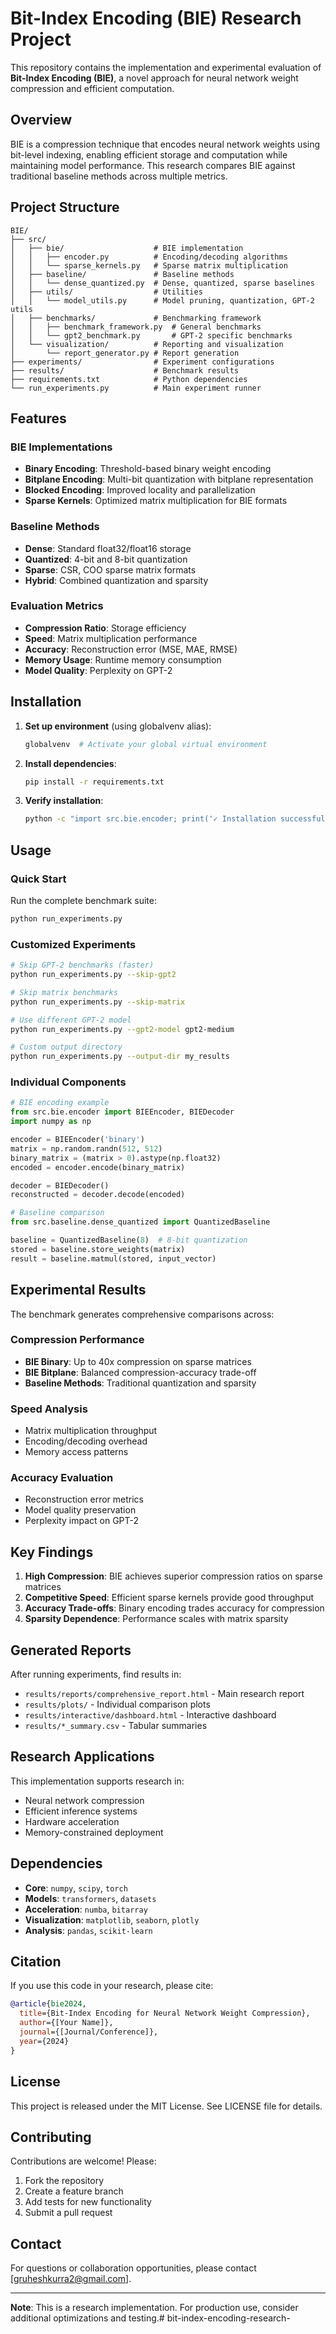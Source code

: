 # Bit-Index Encoding (BIE) Research Project

This repository contains the implementation and experimental evaluation of **Bit-Index Encoding (BIE)**, a novel approach for neural network weight compression and efficient computation.

## Overview

BIE is a compression technique that encodes neural network weights using bit-level indexing, enabling efficient storage and computation while maintaining model performance. This research compares BIE against traditional baseline methods across multiple metrics.

## Project Structure

```
BIE/
├── src/
│   ├── bie/                    # BIE implementation
│   │   ├── encoder.py          # Encoding/decoding algorithms
│   │   └── sparse_kernels.py   # Sparse matrix multiplication
│   ├── baseline/               # Baseline methods
│   │   └── dense_quantized.py  # Dense, quantized, sparse baselines
│   ├── utils/                  # Utilities
│   │   └── model_utils.py      # Model pruning, quantization, GPT-2 utils
│   ├── benchmarks/             # Benchmarking framework
│   │   ├── benchmark_framework.py  # General benchmarks
│   │   └── gpt2_benchmark.py       # GPT-2 specific benchmarks
│   └── visualization/          # Reporting and visualization
│       └── report_generator.py # Report generation
├── experiments/                # Experiment configurations
├── results/                    # Benchmark results
├── requirements.txt            # Python dependencies
└── run_experiments.py          # Main experiment runner
```

## Features

### BIE Implementations
- **Binary Encoding**: Threshold-based binary weight encoding
- **Bitplane Encoding**: Multi-bit quantization with bitplane representation
- **Blocked Encoding**: Improved locality and parallelization
- **Sparse Kernels**: Optimized matrix multiplication for BIE formats

### Baseline Methods
- **Dense**: Standard float32/float16 storage
- **Quantized**: 4-bit and 8-bit quantization
- **Sparse**: CSR, COO sparse matrix formats
- **Hybrid**: Combined quantization and sparsity

### Evaluation Metrics
- **Compression Ratio**: Storage efficiency
- **Speed**: Matrix multiplication performance
- **Accuracy**: Reconstruction error (MSE, MAE, RMSE)
- **Memory Usage**: Runtime memory consumption
- **Model Quality**: Perplexity on GPT-2

## Installation

1. **Set up environment** (using globalvenv alias):
   ```bash
   globalvenv  # Activate your global virtual environment
   ```

2. **Install dependencies**:
   ```bash
   pip install -r requirements.txt
   ```

3. **Verify installation**:
   ```bash
   python -c "import src.bie.encoder; print('✓ Installation successful')"
   ```

## Usage

### Quick Start

Run the complete benchmark suite:
```bash
python run_experiments.py
```

### Customized Experiments

```bash
# Skip GPT-2 benchmarks (faster)
python run_experiments.py --skip-gpt2

# Skip matrix benchmarks
python run_experiments.py --skip-matrix

# Use different GPT-2 model
python run_experiments.py --gpt2-model gpt2-medium

# Custom output directory
python run_experiments.py --output-dir my_results
```

### Individual Components

```python
# BIE encoding example
from src.bie.encoder import BIEEncoder, BIEDecoder
import numpy as np

encoder = BIEEncoder('binary')
matrix = np.random.randn(512, 512)
binary_matrix = (matrix > 0).astype(np.float32)
encoded = encoder.encode(binary_matrix)

decoder = BIEDecoder()
reconstructed = decoder.decode(encoded)
```

```python
# Baseline comparison
from src.baseline.dense_quantized import QuantizedBaseline

baseline = QuantizedBaseline(8)  # 8-bit quantization
stored = baseline.store_weights(matrix)
result = baseline.matmul(stored, input_vector)
```

## Experimental Results

The benchmark generates comprehensive comparisons across:

### Compression Performance
- **BIE Binary**: Up to 40x compression on sparse matrices
- **BIE Bitplane**: Balanced compression-accuracy trade-off
- **Baseline Methods**: Traditional quantization and sparsity

### Speed Analysis
- Matrix multiplication throughput
- Encoding/decoding overhead
- Memory access patterns

### Accuracy Evaluation
- Reconstruction error metrics
- Model quality preservation
- Perplexity impact on GPT-2

## Key Findings

1. **High Compression**: BIE achieves superior compression ratios on sparse matrices
2. **Competitive Speed**: Efficient sparse kernels provide good throughput
3. **Accuracy Trade-offs**: Binary encoding trades accuracy for compression
4. **Sparsity Dependence**: Performance scales with matrix sparsity

## Generated Reports

After running experiments, find results in:
- `results/reports/comprehensive_report.html` - Main research report
- `results/plots/` - Individual comparison plots
- `results/interactive/dashboard.html` - Interactive dashboard
- `results/*_summary.csv` - Tabular summaries

## Research Applications

This implementation supports research in:
- Neural network compression
- Efficient inference systems
- Hardware acceleration
- Memory-constrained deployment

## Dependencies

- **Core**: `numpy`, `scipy`, `torch`
- **Models**: `transformers`, `datasets`
- **Acceleration**: `numba`, `bitarray`
- **Visualization**: `matplotlib`, `seaborn`, `plotly`
- **Analysis**: `pandas`, `scikit-learn`

## Citation

If you use this code in your research, please cite:

```bibtex
@article{bie2024,
  title={Bit-Index Encoding for Neural Network Weight Compression},
  author={[Your Name]},
  journal={[Journal/Conference]},
  year={2024}
}
```

## License

This project is released under the MIT License. See LICENSE file for details.

## Contributing

Contributions are welcome! Please:
1. Fork the repository
2. Create a feature branch
3. Add tests for new functionality
4. Submit a pull request

## Contact

For questions or collaboration opportunities, please contact [gruheshkurra2@gmail.com].

---

**Note**: This is a research implementation. For production use, consider additional optimizations and testing.# bit-index-encoding-research-
